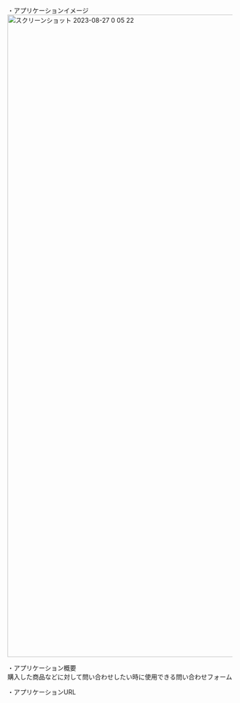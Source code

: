 ・アプリケーションイメージ</br>
<img width="1440" alt="スクリーンショット 2023-08-27 0 05 22" src="https://github.com/yu-0108/contact-form-test/assets/135131310/c34da056-e197-4894-b123-963ec5aa5f60">

・アプリケーション概要</br>
購入した商品などに対して問い合わせしたい時に使用できる問い合わせフォーム

・アプリケーションURL



